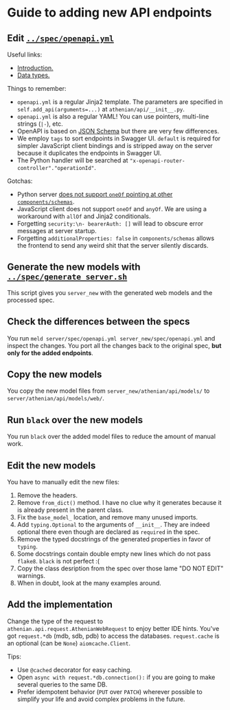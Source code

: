 # Guide to adding new API endpoints

## Edit [`../spec/openapi.yml`](../spec/openapi.yml)

Useful links:

* [Introduction.](https://swagger.io/docs/specification/basic-structure/)
* [Data types.](https://swagger.io/docs/specification/data-models/data-types/)

Things to remember:

* `openapi.yml` is a regular Jinja2 template. The parameters are specified in `self.add_api(arguments=...)` at `athenian/api/__init__.py`.
* `openapi.yml` is also a regular YAML! You can use pointers, multi-line strings (`|-`), etc.
* OpenAPI is based on [JSON Schema](https://json-schema.org/) but there are very few differences.
* We employ `tags` to sort endpoints in Swagger UI. `default` is required for simpler JavaScript client bindings and is stripped away on the server because it duplicates the endpoints in Swagger UI.
* The Python handler will be searched at `"x-openapi-router-controller"."operationId"`. 

Gotchas:

* Python server [does not support `oneOf` pointing at other `components/schemas`](https://github.com/zalando/connexion/issues/691).
* JavaScript client does not support `oneOf` and `anyOf`. We are using a workaround with `allOf` and Jinja2 conditionals.
* Forgetting `security:\n- bearerAuth: []` will lead to obscure error messages at server startup.
* Forgetting `additionalProperties: false` in `components/schemas` allows the frontend to send any weird shit that the server silently discards.

## Generate the new models with [`../spec/generate_server.sh`](../spec/generate_server.sh)

This script gives you `server_new` with the generated web models and the processed spec.

## Check the differences between the specs

You run `meld server/spec/openapi.yml server_new/spec/openapi.yml` and inspect the changes.
You port all the changes back to the original spec, **but only for the added endpoints**.

## Copy the new models

You copy the new model files from `server_new/athenian/api/models/` to `server/athenian/api/models/web/`.

## Run `black` over the new models

You run `black` over the added model files to reduce the amount of manual work.

## Edit the new models

You have to manually edit the new files:

1. Remove the headers.
2. Remove `from_dict()` method. I have no clue why it generates because it is already present in the parent class.
3. Fix the `base_model_` location, and remove many unused imports.
4. Add `typing.Optional` to the arguments of `__init__`. They are indeed optional there even though are declared as `required` in the spec.
5. Remove the typed docstrings of the generated properties in favor of `typing`.
6. Some docstrings contain double empty new lines which do not pass `flake8`. `black` is not perfect :(
7. Copy the class desription from the spec over those lame "DO NOT EDIT" warnings.
8. When in doubt, look at the many examples around.

## Add the implementation

Change the type of the request to `athenian.api.request.AthenianWebRequest` to enjoy better IDE hints.
You've got `request.*db` (mdb, sdb, pdb) to access the databases. `request.cache` is an optional
(can be `None`) `aiomcache.Client`.

Tips:

* Use `@cached` decorator for easy caching.
* Open `async with request.*db.connection():` if you are going to make several queries to the same DB.
* Prefer idempotent behavior (`PUT` over `PATCH`) wherever possible to simplify your life and avoid complex problems in the future.